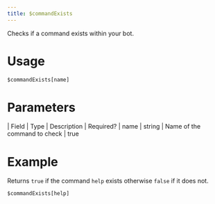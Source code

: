 ```yaml
---
title: $commandExists
---
```

Checks if a command exists within your bot.

# Usage
```js
$commandExists[name]
```

# Parameters
| Field | Type | Description | Required? 
| name | string | Name of the command to check | true 

# Example
Returns `true` if the command `help` exists otherwise `false` if it does not.
```js
$commandExists[help]
```
